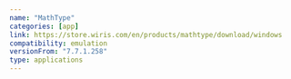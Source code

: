 ```yaml
---
name: "MathType"
categories: [app]
link: https://store.wiris.com/en/products/mathtype/download/windows
compatibility: emulation
versionFrom: "7.7.1.258"
type: applications
---
```


